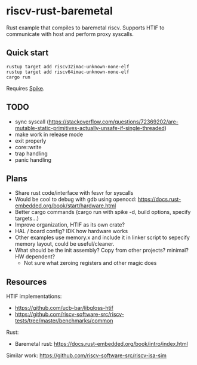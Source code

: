 # riscv-rust-baremetal
Rust example that compiles to baremetal riscv. Supports HTIF to communicate with host and perform proxy syscalls.

## Quick start
```
rustup target add riscv32imac-unknown-none-elf
rustup target add riscv64imac-unknown-none-elf
cargo run
```
Requires [Spike](https://github.com/riscv-software-src/riscv-isa-sim).

## TODO
- sync syscall (https://stackoverflow.com/questions/72369202/are-mutable-static-primitives-actually-unsafe-if-single-threaded)
- make work in release mode
- exit properly
- core::write
- trap handling
- panic handling

## Plans
- Share rust code/interface with fesvr for syscalls
- Would be cool to debug with gdb using openocd: https://docs.rust-embedded.org/book/start/hardware.html
- Better cargo commands (cargo run with spike -d, build options, specify targets...)
- Improve organization, HTIF as its own crate?
- HAL / board config? IDK how hardware works
- Other examples use memory.x and include it in linker script to sepecify memory layout, could be useful/cleaner.
- What should be the init assembly? Copy from other projects? minimal? HW dependent?
    - Not sure what zeroing registers and other magic does

## Resources
HTIF implementations:
- https://github.com/ucb-bar/libgloss-htif
- https://github.com/riscv-software-src/riscv-tests/tree/master/benchmarks/common

Rust:
- Baremetal rust: https://docs.rust-embedded.org/book/intro/index.html

Similar work: https://github.com/riscv-software-src/riscv-isa-sim

